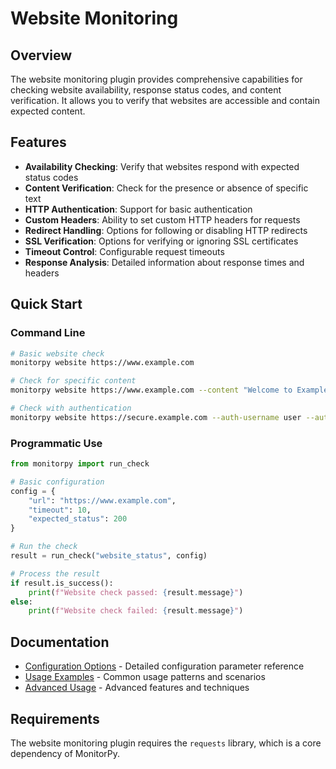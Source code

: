 # Website Monitoring

## Overview

The website monitoring plugin provides comprehensive capabilities for checking website availability, response status codes, and content verification. It allows you to verify that websites are accessible and contain expected content.

## Features

- **Availability Checking**: Verify that websites respond with expected status codes
- **Content Verification**: Check for the presence or absence of specific text
- **HTTP Authentication**: Support for basic authentication
- **Custom Headers**: Ability to set custom HTTP headers for requests
- **Redirect Handling**: Options for following or disabling HTTP redirects
- **SSL Verification**: Options for verifying or ignoring SSL certificates
- **Timeout Control**: Configurable request timeouts
- **Response Analysis**: Detailed information about response times and headers

## Quick Start

### Command Line

```bash
# Basic website check
monitorpy website https://www.example.com

# Check for specific content
monitorpy website https://www.example.com --content "Welcome to Example"

# Check with authentication
monitorpy website https://secure.example.com --auth-username user --auth-password pass
```

### Programmatic Use

```python
from monitorpy import run_check

# Basic configuration
config = {
    "url": "https://www.example.com",
    "timeout": 10,
    "expected_status": 200
}

# Run the check
result = run_check("website_status", config)

# Process the result
if result.is_success():
    print(f"Website check passed: {result.message}")
else:
    print(f"Website check failed: {result.message}")
```

## Documentation

- [Configuration Options](configuration.md) - Detailed configuration parameter reference
- [Usage Examples](examples.md) - Common usage patterns and scenarios
- [Advanced Usage](advanced.md) - Advanced features and techniques

## Requirements

The website monitoring plugin requires the `requests` library, which is a core dependency of MonitorPy.
